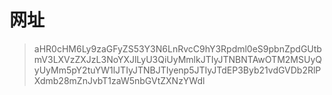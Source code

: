 # 网址

>aHR0cHM6Ly9zaGFyZS53Y3N6LnRvcC9hY3Rpdml0eS9pbnZpdGUtbmV3LXVzZXJzL3NoYXJlLyU3QiUyMmlkJTIyJTNBNTAwOTM2MSUyQyUyMm5pY2tuYW1lJTIyJTNBJTIyenp5JTIyJTdEP3Byb21vdGVDb2RlPXdmb28mZnJvbT1zaW5nbGVtZXNzYWdl